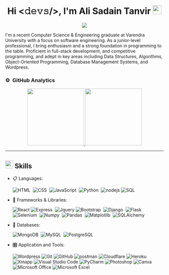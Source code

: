 <div><h1 align="center">
   Hi <𝚍𝚎𝚟𝚜/>, I'm Ali Sadain Tanvir
  <img src="https://media.giphy.com/media/hvRJCLFzcasrR4ia7z/giphy.gif" width="28">
</h1>
<p align="center">
  <img src="https://readme-typing-svg.herokuapp.com/?font=Fira+Sans&size=20&pause=1000&color=F7A033&center=true&random=false&width=435&lines=Full+stack+web+developer;Python+Programmer;Wordpress+Expert;Self-taught+Learner"></img>
</p>
</div>

<p>
I'm a recent Computer Science & Engineering graduate at Varendra University with a focus on software engineering. As a junior-level professional, I bring enthusiasm and a strong foundation in programming to the table. Proficient in full-stack development, and competitive programming, and adept in key areas including Data Structures, Algorithms, Object-Oriented Programming, Database Management Systems, and Wordpress.
</p>

### ⚙️ &nbsp;GitHub Analytics

<p align="center">
<a href="https://github.com/Alisadaintanvir">
  <img height="180em" src="https://github-readme-stats-eight-theta.vercel.app/api?username=Alisadaintanvir&show_icons=true&theme=gruvbox&include_all_commits=true&count_private=true"/>
  <img height="180em" src="https://github-readme-stats-eight-theta.vercel.app/api/top-langs/?username=Alisadaintanvir&layout=compact&langs_count=8&theme=gruvbox&include_all_commits=true&count_private=true"/>
</a>
</p>

---

<div>
  
## <img src="https://media2.giphy.com/media/QssGEmpkyEOhBCb7e1/giphy.gif?cid=ecf05e47a0n3gi1bfqntqmob8g9aid1oyj2wr3ds3mg700bl&rid=giphy.gif" width ="25"><b> Skills</b>

<p align="center">

- 📋 Languages:
  
  ![HTML](https://img.shields.io/badge/-HTML5-05122A?style=flat&logo=HTML5)&nbsp;
  ![CSS](https://img.shields.io/badge/-CSS3-05122A?style=flat&logo=CSS3&logoColor=1572B6)&nbsp;
  ![JavaScript](https://img.shields.io/badge/-JavaScript-05122A?style=flat&logo=javascript)&nbsp;
  ![Python](https://img.shields.io/badge/Python-12343?style=flat&logo=Python&logoColor=white&color=244C6F)&nbsp;
  ![nodejs](https://img.shields.io/badge/Node_JS-12343?style=flat&logo=Node.JS&logoColor=white&color=1A5D1A)
  ![SQL](https://custom-icon-badges.herokuapp.com/badge/SQL-025E8C.svg?logo=database&logoColor=white)
  
- 🎨 Frameworks & Libraries:
  
  ![React](https://img.shields.io/badge/React-12343?style=flat&logo=React&logoColor=white&color=0D6D8C)
  ![Express](https://img.shields.io/badge/Express-23f12?style=flat&logo=Express)&nbsp;
  ![Jquery](https://img.shields.io/badge/Jquery-12343?style=flat&logo=jquery&color=0769AD)
  ![Bootstrap](https://img.shields.io/badge/Bootstrap-12343?style=flat&logo=Bootstrap&logoColor=white&color=6E2CF2)&nbsp;
  ![Django](https://img.shields.io/badge/Django-23f12?style=flat&logo=django&color=20AA76)&nbsp;
  ![Flask](https://img.shields.io/badge/Flask-23f12?style=flat&logo=flask&color=3BA9BF)&nbsp;
  ![Selenium](https://img.shields.io/badge/Selenium-12343?style=flat&logo=Selenium&logoColor=white&color=4EB436)&nbsp;
  ![Numpy](https://img.shields.io/badge/Numpy-12343?style=flat&logo=Numpy&color=013243)&nbsp;
  ![Pandas](https://img.shields.io/badge/Pandas-12343?style=flat&logo=Pandas&color=130654)&nbsp;
  ![Matplotlib](https://img.shields.io/badge/Matplotlib-12343?style=flat&logo=MatPlotLib&color=blue)&nbsp;
  ![SQLAlchemy](https://img.shields.io/badge/SQLAlchemy-12343?style=flat&logo=SQLAlchemy&color=778877)&nbsp;


- 💾 Databases:

  ![MongoDB](https://img.shields.io/badge/MongoDB-23f12?style=flat&logo=MongoDB&color=white)&nbsp;
  ![MySQL](https://img.shields.io/badge/MySQL-12343?style=flat&logo=MySQL&logoColor=white&color=3A6790)&nbsp;
  ![PostgreSQL](https://img.shields.io/badge/PostgreSQL-23f12?style=flat&logo=PostgreSQL&color=131E34)


- 🎛️ Application and Tools:

  ![Wordpress](https://img.shields.io/badge/Wordpress-12343?style=flat&logo=Wordpress&logoColor=white&color=3D3B40)
  ![Git](https://img.shields.io/badge/Git-1342?style=flat&logo=git&color=131E34)
  ![GitHub](https://img.shields.io/badge/Github-1342?style=flat&logo=Github&color=black)
  ![postman](https://img.shields.io/badge/Postman-1342?style=flat&logo=Postman&color=white)
  ![Cloudflare](https://img.shields.io/badge/Cloundflare-12343?style=flat&logo=Cloudflare&logoColor=white&color=orange)
  ![Heroku](https://img.shields.io/badge/Heroku-12343?style=flat&logo=Heroku)
  ![Xmapp](https://img.shields.io/badge/XAMPP-1342?style=flat&logo=XAMPP&color=grey)
  ![Visual Studio Code](https://img.shields.io/badge/Visual_Studio_Code-1342?style=flat&logo=Visual%20Studio%20Code&color=blue)
  ![PyCharm](https://img.shields.io/badge/Pycharm-1342?style=flat&logo=Pycharm&color=9BCF53)
  ![Photoshop](https://img.shields.io/badge/Photoshop-12343?style=flat&logo=Adobe%20Photoshop&color=1D24CA)
  ![Canva](https://img.shields.io/badge/Canva-1342?style=flat&logo=Canva&color=AC87C5)
  ![Microsoft Office](https://img.shields.io/badge/Microsoft_Office-12343?style=flat&logo=Microsoft&color=464FEB)
  ![Microsoft Excel](https://img.shields.io/badge/Microsoft_Excel-1342?style=flat&logo=Microsoft%20Excel&color=0C359E)

</p>

<br>

</div>
